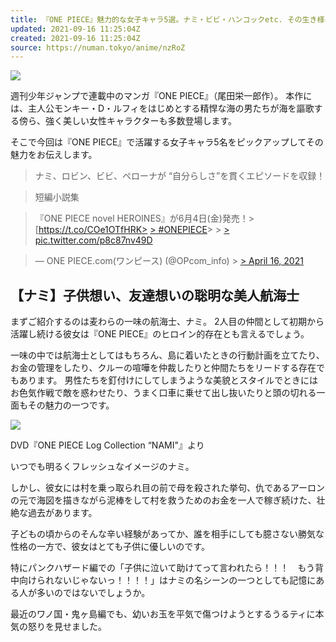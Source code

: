 ```yaml
---
title: 『ONE PIECE』魅力的な女子キャラ5選。ナミ・ビビ・ハンコックetc. その生き様に憧れる…！
updated: 2021-09-16 11:25:04Z
created: 2021-09-16 11:25:04Z
source: https://numan.tokyo/anime/nzRoZ
---
```


 ![](https://assets.numan.tokyo/media/articles/images/000/013/895/large/237596ac-9c04-4559-8de2-a1c2cabae349.jpg?1630424859)

週刊少年ジャンプで連載中のマンガ『ONE PIECE』（尾田栄一郎作）。
本作には、主人公モンキー・D・ルフィをはじめとする精悍な海の男たちが海を謳歌する傍ら、強く美しい女性キャラクターも多数登場します。

そこで今回は『ONE PIECE』で活躍する女子キャラ5名をピックアップしてその魅力をお伝えします。

> ナミ、ロビン、ビビ、ペローナが
> “自分らしさ”を貫くエピソードを収録！

> 短編小説集

> 『ONE PIECE novel HEROINES』が6月4日(金)発売！> [https://t.co/COe1OTfHRK> [> #ONEPIECE](https://twitter.com/hashtag/ONEPIECE?src=hash&ref_src=twsrc%5Etfw)>   > [> pic.twitter.com/p8c87nv49D](https://t.co/p8c87nv49D)

> — ONE PIECE.com(ワンピース) (@OPcom_info) > [> April 16, 2021](https://twitter.com/OPcom_info/status/1382861305527164930?ref_src=twsrc%5Etfw)

## 【ナミ】子供想い、友達想いの聡明な美人航海士

まずご紹介するのは麦わらの一味の航海士、ナミ。
2人目の仲間として初期から活躍し続ける彼女は『ONE PIECE』のヒロイン的存在とも言えるでしょう。

一味の中では航海士としてはもちろん、島に着いたときの行動計画を立てたり、お金の管理をしたり、クルーの喧嘩を仲裁したりと仲間たちをリードする存在でもあります。
男性たちを釘付けにしてしまうような美貌とスタイルでときにはお色気作戦で敵を惑わせたり、うまく口車に乗せて出し抜いたりと頭の切れる一面もその魅力の一つです。

 [![](https://assets.numan.tokyo/media/item_images/images/000/280/119/large/fde1d951-58de-47ad-ba76-0d921be73cc7.jpg?1630424886)](https://numan.tokyo/anime/nzRoZ?image_key=280119&page=1)

DVD『ONE PIECE Log Collection “NAMI"』より

いつでも明るくフレッシュなイメージのナミ。

しかし、彼女には村を乗っ取られ目の前で母を殺された挙句、仇であるアーロンの元で海図を描きながら泥棒をして村を救うためのお金を一人で稼ぎ続けた、壮絶な過去があります。

子どもの頃からのそんな辛い経験があってか、誰を相手にしても臆さない勝気な性格の一方で、彼女はとても子供に優しいのです。

特にパンクハザード編での「子供に泣いて助けてって言われたら！！！　もう背中向けられないじゃないっ！！！！」はナミの名シーンの一つとしても記憶にある人が多いのではないでしょうか。

最近のワノ国・鬼ヶ島編でも、幼いお玉を平気で傷つけようとするうるティに本気の怒りを見せました。
